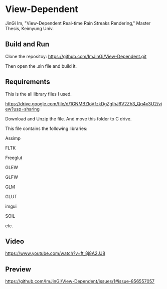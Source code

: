 # View-Dependent
JinGi Im, "View-Dependent Real-time Rain Streaks Rendering," Master Thesis, Keimyung Univ.
## Build and Run
Clone the repositoy:
https://github.com/ImJinGi/View-Dependent.git 

Then open the .sln file and build it.

## Requirements
This is the all library files I used.

https://drive.google.com/file/d/1GNMBZloVfzkDgZgIhJ6V2Zh3_Qq4x3U2/view?usp=sharing

Download and Unzip the file. And move this folder to C drive.

This file contains the following libraries:

Assimp

FLTK

Freeglut

GLEW

GLFW

GLM

GLUT

imgui

SOIL

etc.

## Video
https://www.youtube.com/watch?v=ft_8j8A2JJ8

## Preview
https://github.com/ImJinGi/View-Dependent/issues/1#issue-856557057
